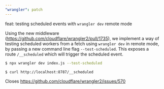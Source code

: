 ```yaml
---
"wrangler": patch
---
```


feat: testing scheduled events with `wrangler dev` remote mode

Using the new middleware (https://github.com/cloudflare/wrangler2/pull/1735), we implement a way of testing scheduled workers from a fetch using `wrangler dev` in remote mode, by passing a new command line flag `--test-scheduled`. This exposes a route `/__scheduled` which will trigger the scheduled event.

```sh
$ npx wrangler dev index.js --test-scheduled

$ curl http://localhost:8787/__scheduled
```

Closes https://github.com/cloudflare/wrangler2/issues/570
